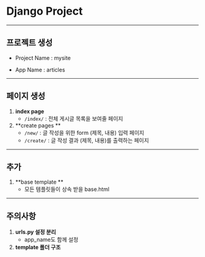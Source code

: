 # Django Project

---

## 프로젝트 생성

- Project Name : mysite

- App Name : articles

---

 ## 페이지 생성

1. **index page**
   - `/index/` : 전체 게시글 목록을 보여줄 페이지
2. **create pages **
   - `/new/` : 글 작성을 위한 form (제목, 내용) 입력 페이지
   - `/create/` : 글 작성 결과 (제목, 내용)를 출력하는 페이지

---

## 추가

1. **base template **
   - 모든 템플릿들이 상속 받을 base.html

---

## 주의사항

1. **urls.py 설정 분리**
   - app_name도 함께 설정
2. **template 폴더 구조**
